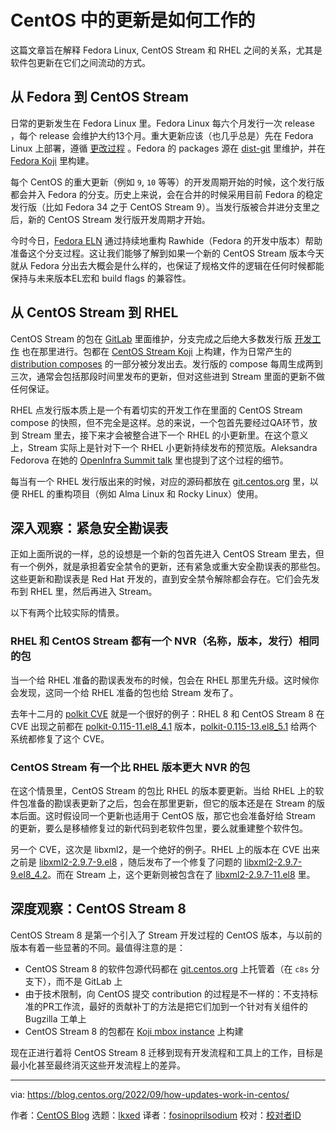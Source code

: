 [#]: subject: "How updates work in CentOS"
[#]: via: "https://blog.centos.org/2022/09/how-updates-work-in-centos/"
[#]: author: "CentOS Blog https://blog.centos.org"
[#]: collector: "lkxed"
[#]: translator: "fosinoprilsodium"
[#]: reviewer: " "
[#]: publisher: " "
[#]: url: " "

CentOS 中的更新是如何工作的
======

这篇文章旨在解释 Fedora Linux, CentOS Stream 和 RHEL 之间的关系，尤其是软件包更新在它们之间流动的方式。

## 从 Fedora 到 CentOS Stream

日常的更新发生在 Fedora Linux 里。Fedora Linux 每六个月发行一次 release ，每个 release 会维护大约13个月。重大更新应该（也几乎总是）先在 Fedora Linux 上部署，遵循 [更改过程][1] 。Fedora 的 packages 源在 [dist-git][2] 里维护，并在 [Fedora Koji][3] 里构建。

每个 CentOS 的重大更新（例如 `9`, `10` 等等）的开发周期开始的时候，这个发行版都会并入 Fedora 的分支。历史上来说，会在合并的时候采用目前 Fedora 的稳定发行版（比如 Fedora 34 之于 CentOS Stream 9）。当发行版被合并进分支里之后，新的 CentOS Stream 发行版开发周期才开始。

今时今日，[Fedora ELN][4] 通过持续地重构 Rawhide（Fedora 的开发中版本）帮助准备这个分支过程。这让我们能够了解到如果一个新的 CentOS Stream 版本今天就从 Fedora 分出去大概会是什么样的，也保证了规格文件的逻辑在任何时候都能保持与未来版本EL宏和 build flags 的兼容性。

## 从 CentOS Stream 到 RHEL

CentOS Stream 的包在 [GitLab][5] 里面维护，分支完成之后绝大多数发行版 [开发工作][6] 也在那里进行。包都在 [CentOS Stream Koji][7] 上构建，作为日常产生的 [distribution composes][8] 的一部分被分发出去。发行版的 compose 每周生成两到三次，通常会包括那段时间里发布的更新，但对这些进到 Stream 里面的更新不做任何保证。

RHEL 点发行版本质上是一个有着切实的开发工作在里面的 CentOS Stream compose 的快照，但不完全是这样。总的来说，一个包首先要经过QA环节，放到 Stream 里去，接下来才会被整合进下一个 RHEL 的小更新里。在这个意义上，Stream 实际上是针对下一个 RHEL 小更新持续发布的预览版。Aleksandra Fedorova 在她的 [OpenInfra Summit talk][9] 里也提到了这个过程的细节。

每当有一个 RHEL 发行版出来的时候，对应的源码都放在 [git.centos.org][10] 里，以便 RHEL 的重构项目（例如 Alma Linux 和 Rocky Linux）使用。

## 深入观察：紧急安全勘误表

正如上面所说的一样，总的设想是一个新的包首先进入 CentOS Stream 里去，但有一个例外，就是承担着安全禁令的更新，还有紧急或重大安全勘误表的那些包。这些更新和勘误表是 Red Hat 开发的，直到安全禁令解除都会存在。它们会先发布到 RHEL 里，然后再进入 Stream。

以下有两个比较实际的情景。

### RHEL 和 CentOS Stream 都有一个 NVR（名称，版本，发行）相同的包

当一个给 RHEL 准备的勘误表发布的时候，包会在 RHEL 那里先升级。这时候你会发现，这同一个给 RHEL 准备的包也给 Stream 发布了。

去年十二月的 [polkit CVE][11] 就是一个很好的例子：RHEL 8 和 CentOS Stream 8 在 CVE 出现之前都在 [polkit-0.115-11.el8_4.1][12] 版本，[polkit-0.115-13.el8_5.1][13] 给两个系统都修复了这个 CVE。

### CentOS Stream 有一个比 RHEL 版本更大 NVR 的包

在这个情景里，CentOS Stream 的包比 RHEL 的版本要更新。当给 RHEL 上的软件包准备的勘误表更新了之后，包会在那里更新，但它的版本还是在 Stream 的版本后面。这时假设同一个更新也适用于 CentOS 版，那它也会准备好给 Stream 的更新，要么是移植修复过的新代码到老软件包里，要么就重建整个软件包。

另一个 CVE，这次是 libxml2，是一个绝好的例子。RHEL 上的版本在 CVE 出来之前是 [libxml2-2.9.7-9.el8][14] ，随后发布了一个修复了问题的 [libxml2-2.9.7-9.el8_4.2][15]。而在 Stream 上，这个更新则被包含在了 [libxml2-2.9.7-11.el8][16] 里。

## 深度观察：CentOS Stream 8

CentOS Stream 8 是第一个引入了 Stream 开发过程的 CentOS 版本，与以前的版本有着一些显著的不同。最值得注意的是：

- CentOS Stream 8 的软件包源代码都在 [git.centos.org][10] 上托管着（在 `c8s` 分支下），而不是 GitLab 上
- 由于技术限制，向 CentOS 提交 contribution 的过程是不一样的：不支持标准的PR工作流，最好的贡献补丁的方法是把它们加到一个针对有关组件的 Bugzilla 工单上
- CentOS Stream 8 的包都在 [Koji mbox instance][17] 上构建

现在正进行着将 CentOS Stream 8 迁移到现有开发流程和工具上的工作，目标是最小化甚至最终消灭这些开发流程上的差异。

--------------------------------------------------------------------------------

via: https://blog.centos.org/2022/09/how-updates-work-in-centos/

作者：[CentOS Blog][a]
选题：[lkxed][b]
译者：[fosinoprilsodium](https://github.com/fosinoprilsodium)
校对：[校对者ID](https://github.com/校对者ID)

[a]: https://blog.centos.org
[b]: https://github.com/lkxed
[1]: https://docs.fedoraproject.org/en-US/program_management/changes_policy/
[2]: https://src.fedoraproject.org
[3]: https://koji.fedoraproject.org
[4]: https://docs.fedoraproject.org/en-US/eln/
[5]: https://gitlab.com/redhat/centos-stream/rpms
[6]: https://gitlab.com/groups/redhat/centos-stream/rpms/-/merge_requests
[7]: https://kojihub.stream.centos.org
[8]: https://composes.stream.centos.org/
[9]: https://www.youtube.com/watch?v=yf1wO5Iu8uY
[10]: http://git.centos.org
[11]: https://koji.mbox.centos.org/koji/buildinfo?buildID=17891
[12]: https://koji.mbox.centos.org/koji/buildinfo?buildID=20924
[13]: https://cve.mitre.org/cgi-bin/cvename.cgi?name=CVE-2021-3541
[14]: https://koji.mbox.centos.org/koji/buildinfo?buildID=14132
[15]: https://koji.mbox.centos.org/koji/buildinfo?buildID=18244
[16]: https://koji.mbox.centos.org/koji/buildinfo?buildID=17568
[17]: https://koji.mbox.centos.org
